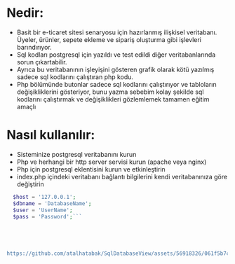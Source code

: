 # Nedir:

* Basit bir e-ticaret sitesi senaryosu için hazırlanmış ilişkisel veritabanı. Üyeler, ürünler, sepete ekleme ve sipariş oluşturma gibi işlevleri barındırıyor.
* Sql kodları postgresql için yazıldı ve test edildi diğer veritabanlarında sorun çıkartabilir.
* Ayrıca bu veritabanının işleyişini gösteren grafik olarak kötü yazılmış sadece sql kodlarını çalıştıran php kodu.
* Php bölümünde butonlar sadece sql kodlarını çalıştırıyor ve tabloların değişikliklerini gösteriyor, bunu yazma sebebim kolay şekilde sql kodlarını çalıştırmak ve değişiklikleri gözlemlemek tamamen eğitim amaçlı

# Nasıl kullanılır:
* Sisteminize postgresql veritabanını kurun
* Php ve herhangi bir http server servisi kurun (apache veya nginx)
* Php için postgresql eklentisini kurun ve etkinleştirin
* index.php içindeki veritabanı bağlantı bilgilerini kendi veritabanınıza göre değiştirin

```php
  $host = '127.0.0.1';
  $dbname = 'DatabaseName';
  $user = 'UserName';
  $pass = 'Password';```





https://github.com/atalhatabak/SqlDatabaseView/assets/56918326/061f5b7c-1c35-4d84-abd3-68c927ecb201


